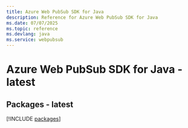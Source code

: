 ```yaml
---
title: Azure Web PubSub SDK for Java
description: Reference for Azure Web PubSub SDK for Java
ms.date: 07/07/2025
ms.topic: reference
ms.devlang: java
ms.service: webpubsub
---
```

# Azure Web PubSub SDK for Java - latest
## Packages - latest
[!INCLUDE [packages](web-pubsub-index.md)]